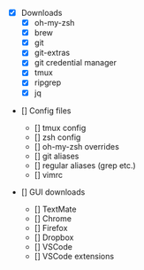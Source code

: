 - [x] Downloads
    - [x] oh-my-zsh
    - [x] brew
    - [x] git
    - [x] git-extras
    - [x] git credential manager
    - [x] tmux
    - [x] ripgrep
    - [x] jq

- [] Config files
    - [] tmux config
    - [] zsh config
    - [] oh-my-zsh overrides
    - [] git aliases
    - [] regular aliases (grep etc.)
    - [] vimrc

- [] GUI downloads
    - [] TextMate
    - [] Chrome
    - [] Firefox
    - [] Dropbox
    - [] VSCode
    - [] VSCode extensions